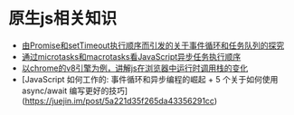 # 原生js相关知识
- [由Promise和setTimeout执行顺序而引发的关于事件循环和任务队列的探究](https://www.zhihu.com/question/36972010)
- [通过microtasks和macrotasks看JavaScript异步任务执行顺序](http://tuobaye.com/2017/10/24/%E9%80%9A%E8%BF%87microtasks%E5%92%8Cmacrotasks%E7%9C%8BJavaScript%E5%BC%82%E6%AD%A5%E4%BB%BB%E5%8A%A1%E6%89%A7%E8%A1%8C%E9%A1%BA%E5%BA%8F/)
- [以chrome的v8引擎为例，讲解js在浏览器中运行时调用栈的变化](https://juejin.im/post/5a05b4576fb9a04519690d42)
- [JavaScript 如何工作的: 事件循环和异步编程的崛起 + 5 个关于如何使用 async/await 编写更好的技巧] (https://juejin.im/post/5a221d35f265da43356291cc)
